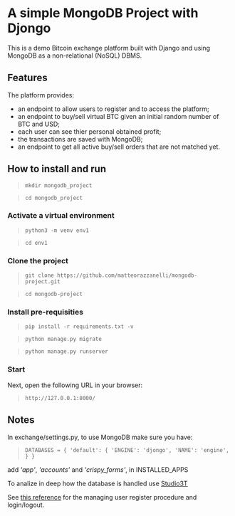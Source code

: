 # A simple MongoDB Project with Djongo
This is a demo Bitcoin exchange platform built with Django and using MongoDB as a non-relational (NoSQL) DBMS.

## Features
The platform provides:
- an endpoint to allow users to register and to access the platform;
- an endpoint to buy/sell virtual BTC given an initial random number of BTC and USD;
- each user can see thier personal obtained profit;
- the transactions are saved with MongoDB;
- an endpoint to get all active buy/sell orders that are not matched yet.

## How to install and run

> `mkdir mongodb_project`

> `cd mongodb_project`

### Activate a virtual environment

> `python3 -m venv env1`

> `cd env1`

### Clone the project

> `git clone https://github.com/matteorazzanelli/mongodb-project.git`

> `cd mongodb-project`

### Install pre-requisities

> `pip install -r requirements.txt -v`

> `python manage.py migrate` 

> `python manage.py runserver` 

### Start

Next, open the following URL in your browser: 

> `http://127.0.0.1:8000/`


## Notes

In exchange/settings.py, to use MongoDB make sure you have:

> `
DATABASES = {
  'default': {
    'ENGINE': 'djongo',
    'NAME': 'engine',
  }
}
`

add _'app'_, _'accounts'_ and _'crispy_forms'_, in INSTALLED_APPS

To analize in deep how the database is handled use [Studio3T](https://studio3t.com/download/)

See [this reference](https://ordinarycoders.com/blog/article/django-user-register-login-logout) for the managing user register procedure and login/logout.
